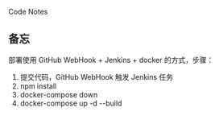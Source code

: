 Code Notes

## 备忘

部署使用 GitHub WebHook + Jenkins + docker 的方式，步骤：

1. 提交代码，GitHub WebHook 触发 Jenkins 任务
2. npm install
3. docker-compose down
4. docker-compose up -d --build